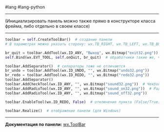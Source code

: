 #lang #lang-python 

---
(Инициализировать панель можно также прямо в конструкторе класса фрейма, либо отдельно в своем классе)

---

```python
toolbar = self.CreateToolBar()  # создание панели
# В параметрах можно указать сторону: wx.TB_RIGHT, wx.TB_LEFT, wx.TB_BOTTOM

br_quit = toolbar.AddTool(wx.ID_ANY, "Выход", wx.Bitmap("exit32.png"))  # добавление пункта
self.Bind(wx.EVT_TOOL, self.onQuit, br_quit)  # обработчики такие же, что у меню

toolbar.AddSeparator()  # сепараторы тоже не отличаются
br_undo = toolbar.AddTool(wx.ID_UNDO, "", wx.Bitmap("undo32.png"))
br_redo = toolbar.AddTool(wx.ID_REDO, "", wx.Bitmap("redo32.png"))
toolbar.AddSeparator()
toolbar.AddCheckTool(wx.ID_ANY, "", wx.Bitmap("sound32.png"))  # Чекбокс
toolbar.AddRadioTool(wx.ID_ANY, "", wx.Bitmap("sound_on32.png"))  # Радио
toolbar.AddRadioTool(wx.ID_ANY, "", wx.Bitmap("sound_off32.png"))

toolbar.EnableTool(wx.ID_REDO, False)  # отключение пункта (False/True)

toolbar.Realize()  # отображение панели (для Windows)
```

---

**Документация по панели:** [wx.ToolBar](https://docs.wxpython.org/wx.ToolBar.html)

